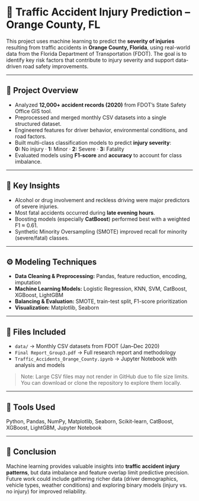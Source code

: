 # 🚗 Traffic Accident Injury Prediction – Orange County, FL

This project uses machine learning to predict the **severity of injuries** resulting from traffic accidents in **Orange County, Florida**, using real-world data from the Florida Department of Transportation (FDOT). The goal is to identify key risk factors that contribute to injury severity and support data-driven road safety improvements.

---

## 📘 Project Overview
- Analyzed **12,000+ accident records (2020)** from FDOT’s State Safety Office GIS tool.  
- Preprocessed and merged monthly CSV datasets into a single structured dataset.  
- Engineered features for driver behavior, environmental conditions, and road factors.  
- Built multi-class classification models to predict **injury severity**:  
  **0:** No injury · **1:** Minor · **2:** Severe · **3:** Fatality  
- Evaluated models using **F1-score** and **accuracy** to account for class imbalance.

---

## 🧠 Key Insights
- Alcohol or drug involvement and reckless driving were major predictors of severe injuries.  
- Most fatal accidents occurred during **late evening hours**.  
- Boosting models (especially **CatBoost**) performed best with a weighted F1 ≈ 0.61.  
- Synthetic Minority Oversampling (SMOTE) improved recall for minority (severe/fatal) classes.  

---

## ⚙️ Modeling Techniques
- **Data Cleaning & Preprocessing:** Pandas, feature reduction, encoding, imputation  
- **Machine Learning Models:** Logistic Regression, KNN, SVM, CatBoost, XGBoost, LightGBM  
- **Balancing & Evaluation:** SMOTE, train-test split, F1-score prioritization  
- **Visualization:** Matplotlib, Seaborn  

---

## 📁 Files Included
- `data/` → Monthly CSV datasets from FDOT (Jan–Dec 2020)  
- `Final Report_Group3.pdf` → Full research report and methodology  
- `Traffic_Accidents_Orange_County.ipynb` → Jupyter Notebook with analysis and models  

> Note: Large CSV files may not render in GitHub due to file size limits.  
> You can download or clone the repository to explore them locally.

---

## 🧰 Tools Used
Python, Pandas, NumPy, Matplotlib, Seaborn, Scikit-learn, CatBoost, XGBoost, LightGBM, Jupyter Notebook  

---

## 🏁 Conclusion
Machine learning provides valuable insights into **traffic accident injury patterns**, but data imbalance and feature overlap limit predictive precision. Future work could include gathering richer data (driver demographics, vehicle types, weather conditions) and exploring binary models (injury vs. no injury) for improved reliability.
